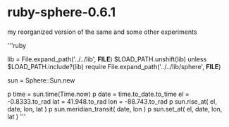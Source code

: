 # ruby-sphere-0.6.1
my reorganized version of the same and some other experiments

'''ruby

  lib = File.expand_path('../../lib', __FILE__)
  $LOAD_PATH.unshift(lib) unless $LOAD_PATH.include?(lib)
  require File.expand_path('../../lib/sphere', __FILE__)

  sun = Sphere::Sun.new

  p time = sun.time(Time.now)
  p date = time.to_date.to_time
  el = -0.8333.to_rad
  lat = 41.948.to_rad
  lon = -88.743.to_rad
  p sun.rise_at( el, date, lon, lat )
  p sun.meridian_transit( date, lon )
  p sun.set_at( el, date, lon, lat )
'''
